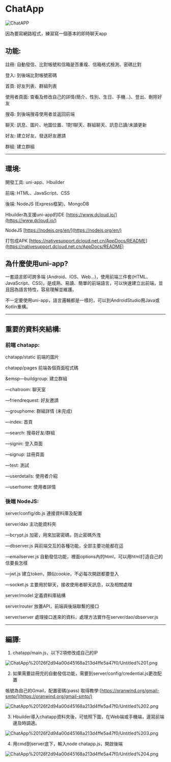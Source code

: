 # ChatApp

![ChatAPP](https://github.com/gold9450412/pratice/blob/master/README/ChatAPP.png)

因為要寫網路程式，練習寫一個基本的即時聊天app

## 功能:

註冊: 自動發信、比對帳號和信箱是否重複、信箱格式檢測、密碼比對

登入: 到後端比對帳號密碼

首頁: 好友列表、群組列表

使用者頁面: 查看及修改自己的詳情(簡介、性別、生日、手機...)、登出、刪除好友

搜尋: 到後端搜尋使用者並返回前端

聊天: 訊息、圖片、地圖位置、1對1聊天、群組聊天、訊息已讀/未讀更新

好友: 建立好友、發送好友邀請

群組: 建立群組

---

## 環境:

開發工具: uni-app、Hbuilder

前端: HTML、JavaScript、CSS

後端: NodeJS (Express框架)、MongoDB

Hbuilder為支援uni-app的IDE [https://www.dcloud.io/](https://www.dcloud.io/)

NodeJS [https://nodejs.org/en/](https://nodejs.org/en/)

打包成APK [https://nativesupport.dcloud.net.cn/AppDocs/README](https://nativesupport.dcloud.net.cn/AppDocs/README)

## 為什麼使用uni-app?

一套語言即可跨多端 (Android、IOS、Web...)，使用前端三件套(HTML、JavaScript、CSS)，是成熟、易讀、簡單的前端語言，可以快速建立出前端，並且因為語言特性，容易理解並維護。

不一定要使用uni-app，語言邏輯都是一樣的，可以到AndroidStudio用Java或Kotlin重構。

---

## 重要的資料夾結構:

### 前端 chatapp:

chatapp/static 前端的圖片

chatapp/pages 前端各個頁面程式碼

&emsp—buildgroup: 建立群組

  —chatroom: 聊天室 

  —friendrequest: 好友邀請

  —grouphome: 群組詳情 (未完成)

  —index: 首頁

  —search: 搜尋好友/群組

  —signin: 登入頁面

  —signup: 註冊頁面

  —test: 測試

  —userdetails: 使用者介紹

  —userhome: 使用者詳情

### 後端 NodeJS:

server/config/db.js 連接資料庫及配置

server/dao 主功能資料夾

  —bcrypt.js 加密，用來加密密碼，防止密碼外洩

  —dbserver.js 與前端交互的各種功能，全部主要功能都在這

  —emailserver.js 自動發信功能，裡面options內的html，可以用html打造自己的信要長怎樣

  —jwt.js 建立token，類似cookie，不必每次開啟都要登入

  —socket.js 主要用於聊天，接收使用者聊天訊息，以及相關處理

server/model 定義資料庫結構

server/router 放置API，前端與後端聯繫的接口

server/server 處理接口進來的資料，處理方法實作在server/dao/dbserver.js

---

## 編譯:

1.  chatapp/main.js，以下2項修改成自己的IP

![ChatApp%20126f2d94a00d45168a213d4ffe5a47f0/Untitled%201.png](https://github.com/gold9450412/pratice/blob/master/README/IP_config.png)

2. 如果需要註冊完的自動發信功能，需要到server/config/credential.js更改配置

帳號為自己的Gmail，配置密碼(pass) 取得教學:[https://oranwind.org/gmail-smtp/](https://oranwind.org/gmail-smtp/) 

![ChatApp%20126f2d94a00d45168a213d4ffe5a47f0/Untitled%202.png](https://github.com/gold9450412/pratice/blob/master/README/email_config.png)

3. Hbuilder導入chatapp資料夾後，可依照下圖，在Web端或手機端，邊寫前端邊及時調適。

![ChatApp%20126f2d94a00d45168a213d4ffe5a47f0/Untitled%203.png](https://github.com/gold9450412/pratice/blob/master/README/compiler1.png)

4.  用cmd到server底下，輸入node chatapp.js，開啟後端

![ChatApp%20126f2d94a00d45168a213d4ffe5a47f0/Untitled%204.png](https://github.com/gold9450412/pratice/blob/master/README/compiler2.png)
